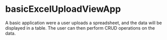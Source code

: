 # basicExcelUploadViewApp
A basic application were a user uploads a spreadsheet, and the data will be displayed in a table. The user can then perform CRUD operations on the data.
